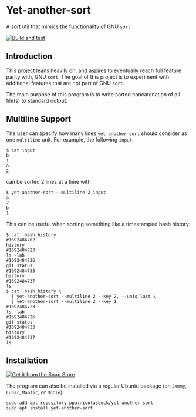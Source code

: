 # Yet-another-sort

A sort util that mimics the functionality of GNU `sort`

[![Build and test](https://github.com/nicolasbock/yet-another-sort/actions/workflows/go-package.yaml/badge.svg)](https://github.com/nicolasbock/yet-another-sort/actions/workflows/go-package.yaml)

## Introduction

This project leans heavily on, and aspires to eventually reach full feature
parity with, GNU `sort`. The goal of this project is to experiment with
additional features that are not part of GNU `sort`.

The main purpose of this program is to write sorted concatenation of all
file(s) to standard output.

## Multiline Support

The user can specify how many lines `yet-another-sort` should consider as one
`multiline` unit. For example, the following `input`:

```console
$ cat input
b
1
a
2
```

can be sorted 2 lines at a time with

```console
$ yet-another-sort --multiline 2 input
a
2
b
1
```

This can be useful when sorting something like a timestamped bash history:

```console
$ cat .bash_history
#1692484702
history
#1692484723
ls -lah
#1692484726
git status
#1692484733
history
#1692484737
ls
$ cat .bash_history \
  | yet-another-sort --multiline 2 --key 2, --uniq last \
  | yet-another-sort --multiline 2 --key 1
#1692484723
ls -lah
#1692484726
git status
#1692484733
history
#1692484737
ls
```

## Installation

[![Get it from the Snap Store](https://snapcraft.io/static/images/badges/en/snap-store-black.svg)](https://snapcraft.io/yet-another-sort)

The program can also be installed via a regular Ubuntu package (on `Jammy`,
`Lunar`, `Mantic`, or `Noble`):

```console
sudo add-apt-repository ppa:nicolasbock/yet-another-sort
sudo apt install yet-another-sort
```
